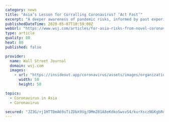 ```yaml
---
category: news
title: "Asia’s Lesson for Corralling Coronavirus? ‘Act Fast’"
excerpt: "A deeper awareness of pandemic risks, informed by past experiences, is being cited as one of the reasons why many parts of Asia appear to be coping with Covid-19 somewhat better than many Western nations."
publishedDateTime: 2020-05-07T10:59:00Z
webUrl: "https://www.wsj.com/articles/for-asia-risks-from-novel-coronavirus-werent-so-novel-11588781140"
type: article
quality: 80
heat: 80
published: false

provider:
  name: Wall Street Journal
  domain: wsj.com
  images:
    - url: "https://insideout.app/coronavirus/assets/images/organizations/wsj.com-50x50.jpg"
      width: 50
      height: 50

topics:
  - Coronavirus in Asia
  - Coronavirus

secured: "JZ3G/+j1HTTDmA69sTiZDbX9Vg/DMmZ81A8eKdkoSwsvS4/kurXsczNGKgbRdp3M3AgMiCn5sIgMroI4iJ87ioSKQKQZvBWJDLfJVdIlnBlk/yCFndhgriiO4/N79+93tyqaSlxbtBR4JAV/GEvjG84UA8X0n4ydvV25T51aL6R5Tt/JI2wqAv1uNEznK+IGywS4S7THtn2DXB4EbqMLSaBKK+InkORcQYxhJJkyRIxMCUBVkpzNkDhIZSmC9FPL3096RQcM3CrDjEJWFOfDLLZk3fGNB39wNELhhaV/R2ZN/NMTrxi6htytGCWtcwvdzd4yc0qXYelPPcf+dggcBaHbZfqN/RA/Q1D+2Kf1fyCAF815nCqF5CE+Ad0FvYBryRsGqZeotBd5YzmyaERaJPBv2E2JAqD8tTzcxBNEKJpcsfGqpPypExU3dibPdkedv7UX+onrIk4SfflVA2Or2s3iRoHd/iMv+2dHG6vl2lI=;haWC1LPAqLzkCb7R4pO+TQ=="
---
```


